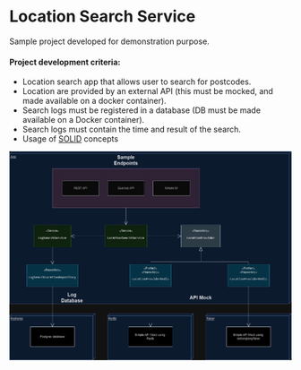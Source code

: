 # Location Search Service
Sample project developed for demonstration purpose.

#### Project development criteria:
* Location search app that allows user to search for postcodes.
* Location are provided by an external API (this must be mocked, and made available on a docker container).
* Search logs must be registered in a database (DB must be made available on a Docker container).
* Search logs must contain the time and result of the search.
* Usage of [SOLID](https://en.wikipedia.org/wiki/SOLID) concepts


![demoAppDrawing.png](src%2Fmain%2Fresources%2FdemoAppDrawing.png)
